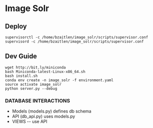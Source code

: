 Image Solr
===========

## Deploy
```
supervisorctl -c /home/bzaitlen/image_solr/scripts/supervisor.conf
supervisord -c /home/bzaitlen/image_solr/scripts/supervisor.conf
```

## Dev Guide

```
wget http://bit.ly/miniconda
bash Miniconda-latest-Linux-x86_64.sh
bash install.sh
conda env create -n image_solr -f environment.yaml
source activate image_solr
python server.py --debug
```


### DATABASE INTERACTIONS

- Models (models.py) defines db schema
- API (db_api.py) uses models.py
- VIEWS -- use API

